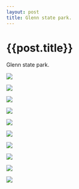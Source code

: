 ```yaml
---
layout: post
title: Glenn state park.
--- 
```




 {{post.title}}
======================================================




<p><p>Glenn state park.</p></p><p></p><img src="http://31.media.tumblr.com/1fdad134683ab1ef6ff66233d8da3a5e/tumblr_ndnr0aaRBp1rpvtsjo1_1280.jpg"><p></p><img src="http://33.media.tumblr.com/de3df205279f3907974e7752a594e81a/tumblr_ndnr0aaRBp1rpvtsjo2_1280.jpg"><p></p><img src="http://31.media.tumblr.com/d7a344c2c88967bedf8ab71ac8e0922e/tumblr_ndnr0aaRBp1rpvtsjo3_1280.jpg"><p></p><img src="http://33.media.tumblr.com/53a8b5405099d66d58bc046bd1cdcd3c/tumblr_ndnr0aaRBp1rpvtsjo4_1280.jpg"><p></p><img src="http://33.media.tumblr.com/2a4697abae15796a3b9ac24347577696/tumblr_ndnr0aaRBp1rpvtsjo5_1280.jpg"><p></p><img src="http://33.media.tumblr.com/8a8c7f040a60b1c8f2c16f0ca2a8f02d/tumblr_ndnr0aaRBp1rpvtsjo6_1280.jpg"><p></p><img src="http://33.media.tumblr.com/f797c3c50b852a961a669290b7f38d44/tumblr_ndnr0aaRBp1rpvtsjo7_1280.jpg"><p></p><img src="http://38.media.tumblr.com/a5cf93379c4623e387e7570c275ead9d/tumblr_ndnr0aaRBp1rpvtsjo8_1280.jpg"><p></p><img src="http://38.media.tumblr.com/7ee9531afcdbcb403c90cd2e6a132810/tumblr_ndnr0aaRBp1rpvtsjo9_1280.jpg"><p></p><img src="http://38.media.tumblr.com/3c2dfb5d10781412264ba807c51de872/tumblr_ndnr0aaRBp1rpvtsjo10_1280.jpg">